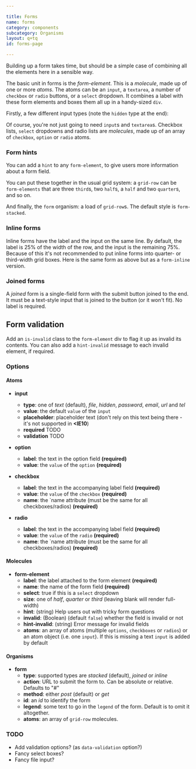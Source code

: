 ```yaml
---

title: Forms
name: forms
category: components
subcategory: Organisms
layout: q+tq
id: forms-page

---
```


<div class="lead"><p>Building up a form takes time, but should be a simple case of combining all the elements here in a sensible way.</p></div>

The basic unit in forms is the _form-element_. This is a _molecule_, made up of one or more _atoms_. The atoms can be an `input`, a `textarea`, a number of `checkbox` or `radio` buttons, or a `select` dropdown. It combines a label with these form elements and boxes them all up in a handy-sized `div`.

Firstly, a few different input types (note the `hidden` type at the end):

<script>
// Three different ways of calling a component:
// 1. Single object as atoms value
component("form-element", { "label": "Name", "name": "a", "atoms": { "input": { "placeholder":"Enter your name" } } })
// 2. Atoms array with single object
+component("form-element", { "label": "Email", "name": "b", "atoms": [
  { "input": { "type": "email" } }
]})
// 3. Atoms array with component/options keys
+component("form-element", { "label": "Image", "name": "c", "atoms": [
  {
    "component": "input",
    "options": { "type": "file" }
  }
]})
+component("form-element", { "label": "Password", "name": "d", "atoms": { "input": { "type": "password" } } })
+component("form-element", { "label": "Website", "name": "e", "atoms": { "input": { "type": "url", "value":"http://" } } })
+component("form-element", { "label": "Phone", "name": "f", "atoms": { "input": { "type": "tel" } } })
+component("form-element", { "label": "Your Comment", "name": "g", "atoms": { "textarea": { "placeholder": "Please add a well-written, grammatically correct comment" } } })
+component("form-element", { "label": "Your Comment", "name": "g", "atoms": { "textarea": { "placeholder": "Please add a slightly longer well-written, grammatically correct comment", "size": "double" } } })
+component("form-element", { "label": "Your Comment", "name": "g", "atoms": { "textarea": { "placeholder": "Please add a very long well-written, grammatically correct comment", "size": "treble" } } })
+component("form-element", { "label": false, "name": "h", "atoms": { "input": { "type": "hidden", "value": "this is a secret value" } } });
</script>

Of course, you're not just going to need `input`s and `textarea`s. Checkbox lists, `select` dropdowns and radio lists are _molecules_, made up of an array of `checkbox`, `option` or `radio` atoms.

<script>
component("form-element", { "label": "What is your favourite colour?", "select": true, "name": "i", "atoms":[
	{ "option": { "label": "Red", "value": "red" } },
	{ "option": { "label": "Blue", "value": "blue" } },
	{ "option": { "label": "Green", "value": "green" } },
	{ "option": { "label": "Yellow", "value": "yellow" } }
]})
+component("form-element", { "label": "What instruments do you play?", "name": "j", "atoms": [
  { "form-element-group": { "name": "j", "atoms":[
  	{ "checkbox": { "label": "Ukulele", "value": "ukulele" } },
  	{ "checkbox": { "label": "Mandolin", "value": "mandolin" } },
  	{ "checkbox": { "label": "Banjo", "value": "banjo", "checked": true } },
  	{ "checkbox": { "label": "Guitar", "value": "guitar" } }
  ]}}
]})
+component("form-element", { "label": "Do you know the way to San Jose?", "name": "k", "atoms": [
  { "form-element-group": { "name": "k", "atoms":[
  	{ "radio": { "label": "Yes", "value": "yes" } },
  	{ "radio": { "label": "No", "value": "no" } },
  	{ "radio": { "label": "Not sure", "value": "unsure" } }
  ]}}
]});
</script>

### Form hints

You can add a `hint` to any `form-element`, to give users more information about a form field.

<script>
component("form-element", { "label": "Password", "name": "l", "hint": "Must contain a letter, a number, a hieroglyph and at least two Cyrillic characters", "atoms": { "input": { "type":"password" } } });
</script>


You can put these together in the usual grid system: a `grid-row` can be `form-elements` that are three `third`s, two `half`s, a `half` and two `quarter`s, and so on.

<script>
component("grid-row", { "atoms": [
  { "grid-box": { "size": "third", "atoms":
	  { "form-element": { "label": "Bippity", "name": "l" } },
  } },
  { "grid-box": { "size": "third", "atoms":
	  { "form-element": { "label": "Boppity", "name": "m" } },
  } },
  { "grid-box": { "size": "third", "atoms":
	 { "form-element": { "label": "Boo", "name": "n" } },
  } }
]});
</script>

And finally, the `form` organism: a load of `grid-row`s. The default style is `form-stacked`.

<script>
component("form", { "type":"stacked", "method":"get", "legend": "Fill in this form", "atoms": [

  { "grid-row": { "atoms": [
    { "grid-box": { "size": "third", "atoms":
      { "form-element": { "label": "Text input", "name": "sa", "atoms": { "input": { "type":"text" } } } },
    } },
    { "grid-box": { "size": "third", "atoms":
      { "form-element": { "label": "File input", "name": "sb", "atoms": { "input": { "type":"file" } } } },
    } },
    { "grid-box": { "size": "third", "atoms":
      { "form-element": { "label": "Password", "name": "sc", "hint": "Must contain a letter, a number, a hieroglyph and at least two Cyrillic characters", "atoms": { "input": { "type":"password" } } } }
    } }
  ] } },

  { "grid-row": { "atoms": [
    { "grid-box": { "size": "third", "atoms":
      { "form-element": { "label": "Email", "name": "sd", "atoms": { "input": { "type":"email" } } } },
    } },
    { "grid-box": { "size": "third", "atoms":
      { "form-element": { "label": "URL", "name": "se", "atoms": { "input": { "type":"url" } } } },
    } },
    { "grid-box": { "size": "third", "atoms":
      { "form-element": { "label": "Telephone", "name": "sf", "atoms": { "input": { "type":"tel" } } } }
    } }
  ] } },

  { "grid-row": { "atoms": [
    { "grid-box": { "size": "third", "atoms":
      { "form-element": { "label": "Select", "select": true, "name": "sg", "atoms":[
        { "option": { "label": "Red", "value": "red" } },
        { "option": { "label": "Blue", "value": "blue" } },
        { "option": { "label": "Green", "value": "green" } },
        { "option": { "label": "Yellow", "value": "yellow" } }
      ] } }
    } },
    { "grid-box": { "size": "third", "atoms":
      { "form-element": { "label": "Radio", "name": "sh", "atoms": [
        { "form-element-group": { "name": "sh", "atoms":[
          { "radio": { "label": "Yes", "value": "yes" } },
          { "radio": { "label": "No", "value": "no" } },
          { "radio": { "label": "Not sure", "value": "unsure" } }
        ] } }
      ] } }
    } },
    { "grid-box": { "size": "third", "atoms":
      { "form-element": { "label": "Checkbox", "name": "si", "atoms":[
        { "form-element-group": { "name": "si", "atoms":[
          { "checkbox": { "label": "Ukulele", "value": "ukulele" } },
          { "checkbox": { "label": "Mandolin", "value": "mandolin" } },
          { "checkbox": { "label": "Banjo", "value": "banjo", "checked": true } }
        ] } }
      ] } }
    } }
  ] } },

  { "grid-row": { "atoms":
    { "grid-box": { "size": "full", "atoms":
      { "form-element": { "label": "Textarea", "name": "sj", "atoms": { "textarea": { } } } }
    } }
  } },

  { "grid-row": { "atoms":
    { "grid-box": { "size": "full", "atoms":
      { "button": { "text": "Submit" } }
    } }
  } }

]});
</script>

### Inline forms

Inline forms have the label and the input on the same line. By default, the label is 25% of the width of the row, and the input is the remaining 75%. Because of this it's not recommended to put inline forms into quarter- or third-width grid boxes. Here is the same form as above but as a `form-inline` version.

<script>
component("form", { "type":"inline", "method":"get", "legend": "Fill in this form", "atoms": [

  { "grid-row": { "atoms": { "grid-box": { "size": "full", "atoms":
    { "form-element": { "label": "Text input", "name": "ia", "atoms": { "input": { "type":"text" } } } }
  } } } },
  { "grid-row": { "atoms": { "grid-box": { "size": "full", "atoms":
    { "form-element": { "label": "File input", "name": "ib", "atoms": { "input": { "type":"file" } } } }
  } } } },
  { "grid-row": { "atoms": { "grid-box": { "size": "full", "atoms":
    { "form-element": { "label": "Password", "name": "ic", "hint": "Must contain a letter, a number, a hieroglyph and at least two Cyrillic characters", "atoms": { "input": { "type":"password" } } } }
  } } } },
  { "grid-row": { "atoms": { "grid-box": { "size": "full", "atoms":
    { "form-element": { "label": "Email", "name": "id", "atoms": { "input": { "type":"email" } } } }
  } } } },
  { "grid-row": { "atoms": { "grid-box": { "size": "full", "atoms":
    { "form-element": { "label": "URL", "name": "ie", "atoms": { "input": { "type":"url" } } } }
  } } } },
  { "grid-row": { "atoms": { "grid-box": { "size": "full", "atoms":
    { "form-element": { "label": "Telephone", "name": "if", "atoms": { "input": { "type":"tel" } } } }
  } } } },
  { "grid-row": { "atoms": { "grid-box": { "size": "full", "atoms":
    { "form-element": { "label": "Select", "select": true, "name": "ig", "atoms":[
        { "option": { "label": "Red", "value": "red" } },
        { "option": { "label": "Blue", "value": "blue" } },
        { "option": { "label": "Green", "value": "green" } },
        { "option": { "label": "Yellow", "value": "yellow" } }
      ]} }
  } } } },
  { "grid-row": { "atoms": { "grid-box": { "size": "full", "atoms":
    { "form-element": { "label": "Radio", "name": "ih", "atoms":[
      { "form-element-group": { "name": "j", "atoms":[
        { "radio": { "label": "Yes", "value": "yes" } },
        { "radio": { "label": "No", "value": "no" } },
        { "radio": { "label": "Not sure", "value": "unsure" } }
      ] } }
    ] } }
  } } } },
  { "grid-row": { "atoms": { "grid-box": { "size": "full", "atoms":
    { "form-element": { "label": "Checkbox", "name": "ii", "atoms":[
      { "form-element-group": { "name": "j", "atoms":[
        { "checkbox": { "label": "Ukulele", "value": "ukulele" } },
        { "checkbox": { "label": "Mandolin", "value": "mandolin" } },
        { "checkbox": { "label": "Banjo", "value": "banjo", "checked": true } }
      ] } }
    ] } }
  } } } },
  { "grid-row": { "atoms": { "grid-box": { "size": "full", "atoms":
    { "form-element": { "label": "Textarea", "name": "ij", "atoms": { "textarea": { } } } }
  } } } },
  { "grid-row": { "atoms": { "grid-box": { "size": "full", "atoms":
    { "button": { "text": "Submit" } }
  } } } }
]});
</script>

### Joined forms

A _joined_ form is a single-field form with the submit button joined to the end. It must be a text-style input that is joined to the button (or it won't fit). No label is required.

<script>
component("form", { "type":"joined", "method":"get", "legend": "A joined form and button", "atoms": [

  { "grid-row": { "atoms": { "grid-box": { "size": "full", "atoms":
    { "form-element": { "name": "ja", "atoms": [
      { "input": { "type":"text", "placeholder": "Enter your search term here" } },
      { "button-link": { "text": "Search", "size": "medium", "icon-after": "search" } }
      ] } }
  } } } }

]});
</script>

## Form validation

Add an `is-invalid` class to the `form-element` div to flag it up as invalid its contents. You can also add a `hint-invalid` message to each invalid element, if required.

<script>
component("form", { "type":"stacked", "method":"get", "legend": "Fill in this form", "atoms": [

  { "grid-row": { "atoms": [
    { "grid-box": { "size": "third", "atoms":
      { "form-element": { "invalid": true, "hint-invalid": "This field cannot be empty", "label": "Text input", "name": "sa", "atoms": { "input": { "type":"text" } } } },
    } },
    { "grid-box": { "size": "third", "atoms":
      { "form-element": { "invalid": true, "hint-invalid": "This field cannot be empty", "label": "File input", "name": "sb", "atoms": { "input": { "type":"file" } } } },
    } },
    { "grid-box": { "size": "third", "atoms":
      { "form-element": { "invalid": true, "hint-invalid": "This field cannot be empty", "label": "Password", "name": "sc", "hint": "Must contain a letter, a number, a hieroglyph and at least two Cyrillic characters", "atoms": { "input": { "type":"password" } } } }
    } }
  ] } },

  { "grid-row": { "atoms": [
    { "grid-box": { "size": "third", "atoms":
      { "form-element": { "invalid": true, "hint-invalid": "This field cannot be empty", "label": "Email", "name": "sd", "atoms": { "input": { "type":"email" } } } },
    } },
    { "grid-box": { "size": "third", "atoms":
      { "form-element": { "invalid": true, "hint-invalid": "This field cannot be empty", "label": "URL", "name": "se", "atoms": { "input": { "type":"url" } } } },
    } },
    { "grid-box": { "size": "third", "atoms":
      { "form-element": { "invalid": true, "hint-invalid": "This field cannot be empty", "label": "Telephone", "name": "sf", "atoms": { "input": { "type":"tel" } } } }
    } }
  ] } },

  { "grid-row": { "atoms": [
    { "grid-box": { "size": "third", "atoms":
      { "form-element": { "invalid": true, "hint-invalid": "This field cannot be empty", "label": "Select", "select": true, "name": "sg", "atoms":[
        { "option": { "label": "Red", "value": "red" } },
        { "option": { "label": "Blue", "value": "blue" } },
        { "option": { "label": "Green", "value": "green" } },
        { "option": { "label": "Yellow", "value": "yellow" } }
      ] } }
    } },
    { "grid-box": { "size": "third", "atoms":
      { "form-element": { "invalid": true, "hint-invalid": "This field cannot be empty", "label": "Radio", "name": "sh", "atoms": [
        { "form-element-group": { "name": "sh", "atoms":[
          { "radio": { "label": "Yes", "value": "yes" } },
          { "radio": { "label": "No", "value": "no" } },
          { "radio": { "label": "Not sure", "value": "unsure" } }
        ] } }
      ] } }
    } },
    { "grid-box": { "size": "third", "atoms":
      { "form-element": { "invalid": true, "hint-invalid": "This field cannot be empty", "label": "Checkbox", "name": "si", "atoms":[
        { "form-element-group": { "name": "si", "atoms":[
          { "checkbox": { "label": "Ukulele", "value": "ukulele" } },
          { "checkbox": { "label": "Mandolin", "value": "mandolin" } },
          { "checkbox": { "label": "Banjo", "value": "banjo", "checked": true } }
        ] } }
      ] } }
    } }
  ] } },

  { "grid-row": { "atoms":
    { "grid-box": { "size": "full", "atoms":
      { "form-element": { "invalid": true, "hint-invalid": "This field cannot be empty", "label": "Textarea", "name": "sj", "atoms": { "textarea": { } } } }
    } }
  } },

  { "grid-row": { "atoms":
    { "grid-box": { "size": "full", "atoms":
      { "button": { "text": "Submit" } }
    } }
  } }

]});
</script>

### Options

#### Atoms

* **input**
  * **type**: one of _text_ (default), _file_, _hidden_, _password_, _email_, _url_ and _tel_
  * **value**: the default `value` of the `input`
  * **placeholder**: placeholder text (don't rely on this text being there - it's not supported in **&lt;IE10**)
  * **required** TODO
  * **validation** TODO

* **option**
  * **label**: the text in the option field **(required)**
  * **value**: the `value` of the `option` **(required)**

* **checkbox**
  * **label**: the text in the accompanying label field **(required)**
  * **value**: the `value` of the `checkbox` **(required)**
  * **name**: the `name attribute (must be the same for all checkboxes/radios)  **(required)**

* **radio**
  * **label**: the text in the accompanying label field **(required)**
  * **value**: the `value` of the `radio` **(required)**
  * **name**: the `name attribute (must be the same for all checkboxes/radios)  **(required)**

#### Molecules

* **form-element**
  * **label**: the label attached to the form element **(required)**
  * **name**: the name of the form field **(required)**
  * **select**: true if this is a `select` dropdown
  * **size**: one of _half_, _quarter_ or _third_ (leaving blank will render full-width)
  * **hint**: (string) Help users out with tricky form questions
  * **invalid**: (Boolean) (default `false`) whether the field is invalid or not
  * **hint-invalid**: (string) Error message for invalid fields
  * **atoms**: an array of atoms (multiple `options`, `checkboxes` or `radios`) or an atom object (i.e. one `input`). If this is missing a text `input` is added by default

#### Organisms

* **form**
  * **type**: supported types are _stacked_ (default), _joined_ or _inline_
  * **action**: URL to submit the form to. Can be absolute or relative. Defaults to "#"
  * **method**: either _post_ (default) or _get_
  * **id**: an _id_ to identify the form
  * **legend**: some text to go in the `legend` of the form. Default is to omit it altogether.
  * **atoms**: an array of `grid-row` molecules.

### TODO

* Add validation options? (as `data-validation` option?)
* Fancy select boxes?
* Fancy file input?
